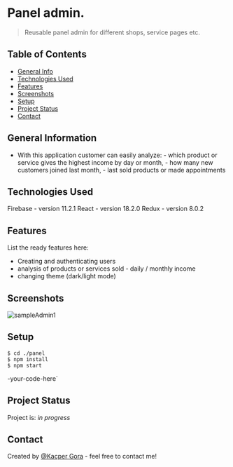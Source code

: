 # Panel admin.
> Reusable panel admin for different shops, service pages etc.


## Table of Contents
* [General Info](#general-information)
* [Technologies Used](#technologies-used)
* [Features](#features)
* [Screenshots](#screenshots)
* [Setup](#setup)
* [Project Status](#project-status)
* [Contact](#contact)
<!-- * [License](#license) -->


## General Information
- With this application customer can easily analyze:
      - which product or service gives the highest income by day or month, 
      - how many new customers joined last month,
      - last sold products or made appointments 

## Technologies Used
Firebase - version 11.2.1
React - version 18.2.0
Redux - version 8.0.2

## Features
List the ready features here:
- Creating and authenticating users
- analysis of products or services sold - daily / monthly income
- changing theme (dark/light mode)


## Screenshots
![sampleAdmin1](https://user-images.githubusercontent.com/98807756/184118421-8128ee10-72c2-45c9-864c-b71da16f099f.png)


## Setup
```
$ cd ./panel
$ npm install
$ npm start
```
-your-code-here`


## Project Status
Project is: _in progress_




## Contact

Created by [@Kacper Gora](https://github.com/KacperGora/) - feel free to contact me!
